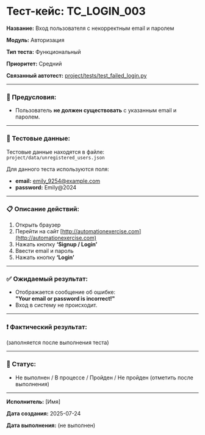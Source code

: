 # Тест-кейс: TC_LOGIN_003

**Название:** Вход пользователя с некорректным email и паролем

**Модуль:** Авторизация

**Тип теста:** Функциональный

**Приоритет:** Средний

**Связанный автотест:** [project/tests/test_failed_login.py](project/tests/test_failed_login.py)

---

### 🔧 Предусловия:
- Пользователь **не должен существовать** с указанным email и паролем.

---

### 🧪 Тестовые данные:

Тестовые данные находятся в файле:  
`project/data/unregistered_users.json`

Для данного теста используются поля:
- **email:** emily_9254@example.com 
- **password:** Emily@2024 

---

### 📋 Описание действий:

1. Открыть браузер  
2. Перейти на сайт [http://automationexercise.com](http://automationexercise.com)  
3. Нажать кнопку **‘Signup / Login’**  
4. Ввести email и пароль  
5. Нажать кнопку **‘Login’**  

---

### ✅ Ожидаемый результат:
- Отображается сообщение об ошибке:  
  **"Your email or password is incorrect!"**
- Вход в систему не происходит.

---

### ❗ Фактический результат:
(заполняется после выполнения теста)

---

### 📌 Статус:
- Не выполнен / В процессе / Пройден / Не пройден (отметить после выполнения)

---

**Исполнитель:** [Имя]

**Дата создания:** 2025-07-24

**Дата выполнения:** (не выполнен)
